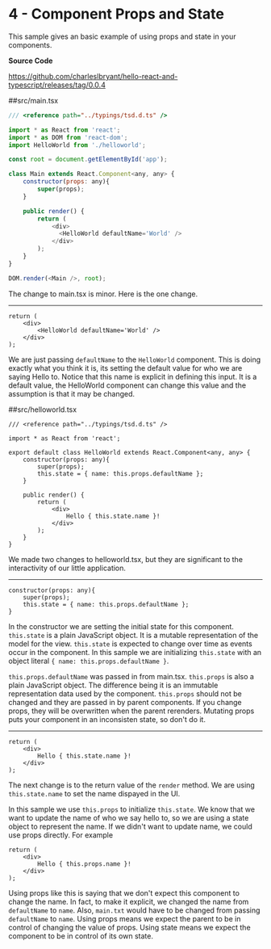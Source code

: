 # 4 - Component Props and State

This sample gives an basic example of using props and state in your components.

**Source Code** 

https://github.com/charleslbryant/hello-react-and-typescript/releases/tag/0.0.4

##src/main.tsx

```javascript
/// <reference path="../typings/tsd.d.ts" />

import * as React from 'react';
import * as DOM from 'react-dom';
import HelloWorld from './helloworld';

const root = document.getElementById('app');

class Main extends React.Component<any, any> {
    constructor(props: any){
        super(props);
    }

	public render() {
		return (
            <div>
              <HelloWorld defaultName='World' />
            </div>
        );
	}
}

DOM.render(<Main />, root);  
```

The change to main.tsx is minor. Here is the one change.

---

```
return (
    <div>
        <HelloWorld defaultName='World' />
    </div>
);
```

We are just passing `defaultName` to the `HelloWorld` component. This is doing exactly what you think it is, its setting the default value for who we are saying Hello to. Notice that this name is explicit in defining this input. It is a default value, the HelloWorld component can change this value and the assumption is that it may be changed.

##src/helloworld.tsx

```
/// <reference path="../typings/tsd.d.ts" />

import * as React from 'react';

export default class HelloWorld extends React.Component<any, any> {
    constructor(props: any){
        super(props);
        this.state = { name: this.props.defaultName };
    }

	public render() {
		return (
            <div>
                Hello { this.state.name }!
            </div>
        );
	}
}
```

We made two changes to helloworld.tsx, but they are significant to the interactivity of our little application.

----

```
constructor(props: any){
    super(props);
    this.state = { name: this.props.defaultName };
}
```

In the constructor we are setting the initial state for this component. `this.state` is a plain JavaScript object. It is a mutable representation of the model for the view. `this.state` is expected to change over time as events occur in the component. In this sample we are initializing `this.state` with an object literal `{ name: this.props.defaultName }`.

`this.props.defaultName` was passed in from main.tsx. `this.props` is also a plain JavaScript object. The difference being it is an immutable representation data used by the component. `this.props` should not be changed and they are passed in by parent components. If you change props, they will be overwritten when the parent rerenders. Mutating props puts your component in an inconsisten state, so don't do it.

---

```
return (
    <div>
        Hello { this.state.name }!
    </div>
);
```
The next change is to the return value of the `render` method. We are using `this.state.name` to set the name dispayed in the UI.

In this sample we use `this.props` to initialize `this.state`. We know that we want to update the name of who we say hello to, so we are using a state object to represent the name. If we didn't want to update name, we could use props directly. For example

```
return (
    <div>
        Hello { this.props.name }!
    </div>
);
```
Using props like this is saying that we don't expect this component to change the name. In fact, to make it explicit, we changed the name from `defaultName` to `name`. Also, `main.txt` would have to be changed from passing `defaultName` to `name`. Using props means we expect the parent to be in control of changing the value of props. Using state means we expect the component to be in control of its own state.




